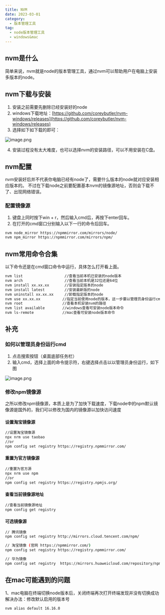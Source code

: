 ```yaml
---
title: NVM
date: 2023-03-01
category:
  - 版本管理工具
tag:
  - node版本管理工具
  - windows&mac
---
```



## nvm是什么

简单来说，nvm就是node的版本管理工具，通过nvm可以帮助用户在电脑上安装多版本的node。

## nvm下载与安装

1. 安装之前需要先删除已经安装好的node
2. windows下载地址：[https://github.com/coreybutler/nvm-windows/releases](https://github.com/coreybutler/nvm-windows/releases)
3. 选择如下如下载的即可：

![image.png](https://cdn.nlark.com/yuque/0/2022/png/26898279/1664347885102-5006d647-b3d4-45b0-9cd4-5439da4c602f.png#averageHue=%23fefdfd&clientId=uc2f6cf70-0fed-4&from=paste&height=256&id=HfNid&name=image.png&originHeight=320&originWidth=903&originalType=binary&ratio=1&rotation=0&showTitle=false&size=35408&status=done&style=none&taskId=u24844275-4bdc-481d-8945-dd66bb908d7&title=&width=722.4)

4. 安装过程没有太大难度，也可以选择nvm的安装路径，可以不用安装在C盘。

## nvm配置

nvm安装好后并不代表你电脑已经有node了，需要什么版本的node就对应安装相应版本的。
不过在下载node之前要配置基本nvm的镜像源地址，否则会下载不了、出现网络错误。

### 配置镜像源

1. 键盘上同时按下win + r，然后输入cmd后，再按下enter回车。
2. 在打开的cmd窗口分别输入以下一行的命令后回车。

```bash
nvm node_mirror https://npmmirror.com/mirrors/node/
nvm npm_mirror https://npmmirror.com/mirrors/npm/
```

## nvm常用命令合集

以下命令还是在cmd窗口命令中运行，具体怎么打开看上面。

```bash
nvm list                   //查看当前本机已安装的node版本
nvm arch                   //查看当前本机是32位还是64位
nvm install xx.xx.xx       //安装指定版本的node
nvm install latest         //安装最新版的node
nvm uninstall xx.xx.xx     //卸载指定版本的node
nvm use xx.xx.xx          //指定当前使用node的版本，这一步要以管理员身份运行cmd，否则会报错
nvm root                  //查看本机安装nvm的路径
nvm list available        //windows查看可安装node版本命令
nvm ls-remote             //mac查看可安装node版本命令
```

## 补充

### 如何以管理员身份运行cmd

1. 点击搜索按钮（桌面底部任务栏）
2. 输入cmd，选择上面的命令提示符，右键选择点击以以管理员身份运行，如下图

![image.png](https://cdn.nlark.com/yuque/0/2022/png/26898279/1664350838199-547ebef6-524c-4f0f-b55b-3080c9393233.png#averageHue=%23efeded&clientId=uc2f6cf70-0fed-4&from=paste&height=580&id=u06978a64&name=image.png&originHeight=838&originWidth=779&originalType=binary&ratio=1&rotation=0&showTitle=false&size=51657&status=done&style=none&taskId=ue59ec464-b63a-4ae1-891d-651f7ea769e&title=&width=539.2000122070312)

### 修改npm镜像源

之所以修改npm镜像源，本质上是为了加快下载速度，下载node中的npm默认镜像源是国外的，我们可以修改为国内的镜像源以加快访问速度

#### 设置淘宝镜像源

```bash
//设置淘宝镜像源
npx nrm use taobao
//or
npm config set registry https://registry.npmmirror.com/
```

#### 重置为官方镜像源

```bash
//重置为官方源
npx nrm use npm   
//or   
npm config set registry https://registry.npmjs.org/
```

#### 查看当前镜像源地址

```bash
//查看当前镜像源地址
npm config get registry
```

#### 可选镜像源

```bash
// 腾讯镜像
npm config set registry http://mirrors.cloud.tencent.com/npm/

// 淘宝镜像 (官网 https://npmmirror.com/)
npm config set registry https://registry.npmmirror.com/

// 华为镜像
npm config set registry  https://mirrors.huaweicloud.com/repository/npm/
```

## 在mac可能遇到的问题

1、mac电脑在终端切换node版本后，关闭终端再次打开终端发现并没有切换成功
解决办法：修改默认启用的版本号

```bash
nvm alias default 16.16.0
```
